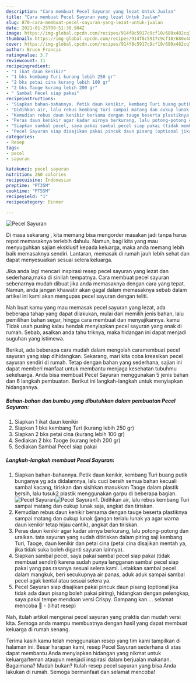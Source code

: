 ```yaml
---
description: "Cara membuat Pecel Sayuran yang lezat Untuk Jualan"
title: "Cara membuat Pecel Sayuran yang lezat Untuk Jualan"
slug: 870-cara-membuat-pecel-sayuran-yang-lezat-untuk-jualan
date: 2021-01-25T09:51:30.984Z
image: https://img-global.cpcdn.com/recipes/914f8c5917c9cf10/680x482cq70/pecel-sayuran-foto-resep-utama.jpg
thumbnail: https://img-global.cpcdn.com/recipes/914f8c5917c9cf10/680x482cq70/pecel-sayuran-foto-resep-utama.jpg
cover: https://img-global.cpcdn.com/recipes/914f8c5917c9cf10/680x482cq70/pecel-sayuran-foto-resep-utama.jpg
author: Bruce Francis
ratingvalue: 3.7
reviewcount: 11
recipeingredient:
- "1 ikat daun kenikir"
- "1 bks kembang Turi kurang lebih 250 gr"
- "2 bks petai cina kurang lebih 100 gr"
- "2 bks Taoge kurang lebih 200 gr"
- " Sambal Pecel siap pakai"
recipeinstructions:
- "Siapkan bahan-bahannya. Petik daun kenikir, kembang Turi buang putik bunganya yg ada didalamnya, lalu cuci bersih semua bahan kecuali sambal kacang, tiriskan dan sisihkan masukkan Taoge dalam plastik bersih, lalu tusuk2 plastik menggunakan garpu di beberapa bagian."
- "Didihkan air, lalu rebus kembang Turi sampai matang dan cukup lunak saja, angkat dan tiriskan."
- "Kemudian rebus daun kenikir bersama dengan tauge beserta plastiknya sampai matang dan cukup lunak (jangan terlalu lunak ya agar warna daun kenikir tetap hijau cantik), angkat dan tiriskan."
- "Peras daun kenikir agar kadar airnya berkurang, lalu potong-potong dan uraikan. tata sayuran yang sudah ditiriskan dalam piring saji kembang Turi, Taoge, daun kenikir dan petai cina (petai cina disajikan mentah ya, jika tidak suka boleh diganti sayuran lainnya)."
- "Siapkan sambal pecel, saya pakai sambal pecel siap pakai (tidak membuat sendiri) karena sudah punya langganan sambal pecel siap pakai yang pas rasanya sesuai selera kami. Letakkan sambal pecel dalam mangkuk, beri secukupnya air panas, aduk aduk sampai sambal pecel agak kental atau sesuai selera ya."
- "Pecel Sayuran siap disajikan pakai pincuk daun pisang (optional jika tidak ada daun pisang boleh pakai piring), hidangkan dengan pelengkap, saya pakai tempe mendoan versi Crispy. Gampang kan.... selamat mencoba 🤗           (lihat resep)"
categories:
- Resep
tags:
- pecel
- sayuran

katakunci: pecel sayuran 
nutrition: 260 calories
recipecuisine: Indonesian
preptime: "PT35M"
cooktime: "PT55M"
recipeyield: "1"
recipecategory: Dinner

---
```



![Pecel Sayuran](https://img-global.cpcdn.com/recipes/914f8c5917c9cf10/680x482cq70/pecel-sayuran-foto-resep-utama.jpg)

Di masa  sekarang , kita memang bisa mengorder masakan jadi tanpa harus repot memasaknya terlebih dahulu. Namun, bagi kita yang mau menyuguhkan sajian eksklusif kepada keluarga, maka anda memang lebih baik memasaknya sendiri. Lantaran, memasak di rumah jauh lebih sehat dan dapat menyesuaikan sesuai selera keluarga.

Jika anda lagi mencari inspirasi resep pecel sayuran yang lezat dan sederhana,maka di sinilah tempatnya. Cara membuat pecel sayuran  sebenarnya mudah dibuat jika anda memasaknya dengan cara yang tepat. Namun, anda jangan khawatir akan gagal dalam memasaknya 
sebab dalam artikel ini kami akan mengupas pecel sayuran dengan teliti.  



Nah buat kamu yang mau memasak pecel sayuran yang lezat, ada beberapa tahap yang dapat dilakukan, mulai dari memilih jenis bahan, lalu pemilihan bahan segar, hingga cara membuat dan menyajikannya. kamu Tidak usah pusing kalau hendak menyiapkan pecel sayuran yang enak di rumah. Sebab, asalkan anda  tahu triknya, maka hidangan ini dapat menjadi suguhan yang istimewa.

Berikut, ada beberapa cara mudah dalam mengolah caramembuat pecel sayuran yang siap dihidangkan. Sekarang, mari kita coba kreasikan pecel sayuran sendiri di rumah. Tetap dengan bahan yang sederhana, sajian ini dapat memberi manfaat untuk membantu menjaga kesehatan tubuhmu sekeluarga. Anda bisa membuat Pecel Sayuran menggunakan 5 jenis bahan dan 6 langkah pembuatan. Berikut ini langkah-langkah untuk menyiapkan hidangannya.

<!--inarticleads1-->

##### Bahan-bahan dan bumbu yang dibutuhkan dalam pembuatan Pecel Sayuran:

1. Siapkan 1 ikat daun kenikir
1. Siapkan 1 bks kembang Turi (kurang lebih 250 gr)
1. Siapkan 2 bks petai cina (kurang lebih 100 gr)
1. Sediakan 2 bks Taoge (kurang lebih 200 gr)
1. Sediakan  Sambal Pecel siap pakai




<!--inarticleads2-->

##### Langkah-langkah membuat Pecel Sayuran:

1. Siapkan bahan-bahannya. Petik daun kenikir, kembang Turi buang putik bunganya yg ada didalamnya, lalu cuci bersih semua bahan kecuali sambal kacang, tiriskan dan sisihkan masukkan Taoge dalam plastik bersih, lalu tusuk2 plastik menggunakan garpu di beberapa bagian.
<img src="https://img-global.cpcdn.com/steps/b12c02c03e0a7a8b/160x128cq70/pecel-sayuran-langkah-memasak-1-foto.jpg" alt="Pecel Sayuran"><img src="https://img-global.cpcdn.com/steps/28121f61fb038b48/160x128cq70/pecel-sayuran-langkah-memasak-1-foto.jpg" alt="Pecel Sayuran">1. Didihkan air, lalu rebus kembang Turi sampai matang dan cukup lunak saja, angkat dan tiriskan.
1. Kemudian rebus daun kenikir bersama dengan tauge beserta plastiknya sampai matang dan cukup lunak (jangan terlalu lunak ya agar warna daun kenikir tetap hijau cantik), angkat dan tiriskan.
1. Peras daun kenikir agar kadar airnya berkurang, lalu potong-potong dan uraikan. tata sayuran yang sudah ditiriskan dalam piring saji kembang Turi, Taoge, daun kenikir dan petai cina (petai cina disajikan mentah ya, jika tidak suka boleh diganti sayuran lainnya).
1. Siapkan sambal pecel, saya pakai sambal pecel siap pakai (tidak membuat sendiri) karena sudah punya langganan sambal pecel siap pakai yang pas rasanya sesuai selera kami. Letakkan sambal pecel dalam mangkuk, beri secukupnya air panas, aduk aduk sampai sambal pecel agak kental atau sesuai selera ya.
1. Pecel Sayuran siap disajikan pakai pincuk daun pisang (optional jika tidak ada daun pisang boleh pakai piring), hidangkan dengan pelengkap, saya pakai tempe mendoan versi Crispy. Gampang kan.... selamat mencoba 🤗 -           (lihat resep)




Nah, itulah artikel mengenai  pecel sayuran  yang praktis dan mudah versi kita. Semoga anda mampu membuatnya dengan hasil yang dapat membuat keluarga di rumah senang. 

Terima kasih kamu telah menggunakan resep yang tim kami tampilkan di halaman ini. Besar harapan kami, resep  Pecel Sayuran sederhana di atas dapat membantu Anda menyiapkan hidangan yang nikmat untuk keluarga/teman ataupun menjadi inspirasi dalam berjualan makanan. Bagaimana? Mudah bukan? Itulah resep pecel sayuran yang bisa Anda lakukan di rumah. Semoga bermanfaat dan selamat mencoba!

